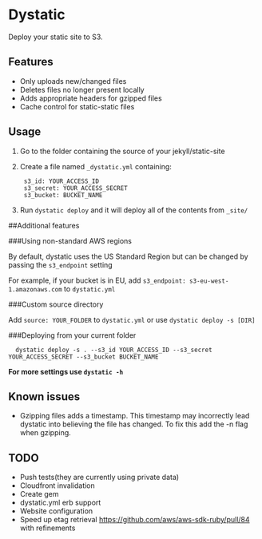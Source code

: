 # Dystatic

Deploy your static site to S3.

## Features

* Only uploads new/changed files
* Deletes files no longer present locally
* Adds appropriate headers for gzipped files
* Cache control for static-static files

## Usage

1. Go to the folder containing the source of your jekyll/static-site

1. Create a file named ```_dystatic.yml``` containing:

        s3_id: YOUR_ACCESS_ID
        s3_secret: YOUR_ACCESS_SECRET
        s3_bucket: BUCKET_NAME

1. Run ```dystatic deploy``` and it will deploy all of the contents from ```_site/```

##Additional features

###Using non-standard AWS regions

By default, dystatic uses the US Standard Region but can be changed by passing the ```s3_endpoint``` setting

For example, if your bucket is in EU, add ```s3_endpoint: s3-eu-west-1.amazonaws.com``` to ```dystatic.yml```

###Custom source directory

Add ```source: YOUR_FOLDER``` to ```dystatic.yml``` or use ```dystatic deploy -s [DIR]```

###Deploying from your current folder

      dystatic deploy -s . --s3_id YOUR_ACCESS_ID --s3_secret YOUR_ACCESS_SECRET --s3_bucket BUCKET_NAME

__For more settings use ```dystatic -h```__

## Known issues

* Gzipping files adds a timestamp. This timestamp may incorrectly lead dystatic into believing the file has changed. To fix this add the -n flag when gzipping.

## TODO

* Push tests(they are currently using private data)
* Cloudfront invalidation
* Create gem
* dystatic.yml erb support
* Website configuration
* Speed up etag retrieval https://github.com/aws/aws-sdk-ruby/pull/84 with refinements
